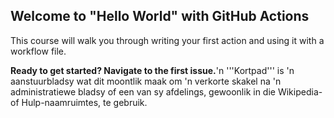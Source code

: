 ## Welcome to "Hello World" with GitHub Actions

This course will walk you through writing your first action and using it with a workflow file. 

**Ready to get started? Navigate to the first issue.**'n '''Kortpad''' is 'n aanstuurbladsy wat dit moontlik maak om 'n verkorte skakel na 'n administratiewe bladsy of een van sy afdelings, gewoonlik in die Wikipedia- of Hulp-naamruimtes, te gebruik.
